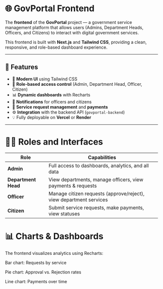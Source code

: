 # 🌐 GovPortal Frontend

The **frontend** of the **GovPortal** project — a government service management platform that allows users (Admins, Department Heads, Officers, and Citizens) to interact with digital government services.  

This frontend is built with **Next.js** and **Tailwind CSS**, providing a clean, responsive, and role-based dashboard experience.

---

## 🚀 Features

- 🌈 **Modern UI** using Tailwind CSS  
- 🔐 **Role-based access control** (Admin, Department Head, Officer, Citizen)
- 📊 **Dynamic dashboards** with Recharts
- 💬 **Notifications** for officers and citizens
- 🧾 **Service request management** and **payments**
- ⚙️ **Integration** with the backend API (`govportal-backend`)
- 💡 Fully deployable on **Vercel** or **Render**

---

# 🧑‍💻 Roles and Interfaces

| Role                | Capabilities                                                       |
| ------------------- | ------------------------------------------------------------------ |
| **Admin**           | Full access to dashboards, analytics, and all data                 |
| **Department Head** | View departments, manage officers, view payments & requests        |
| **Officer**         | Manage citizen requests (approve/reject), view department services |
| **Citizen**         | Submit service requests, make payments, view statuses              |



# 📊 Charts & Dashboards

The frontend visualizes analytics using Recharts:

Bar chart: Requests by service

Pie chart: Approval vs. Rejection rates

Line chart: Payments over time



